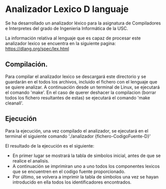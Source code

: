 # Analizador Lexico D languaje

Se ha desarrollado un analizador léxico para la asignatura de Compiladores e Interpretes del grado de Ingenieria Informática de la USC.

La información relativa al lenguaje que es capaz de procesar este analizador lexico se encuentra en la siguiente pagina:
https://dlang.org/spec/lex.html


## Compilación.
Para compilar el analizador lexico se descargará este directorio y se guardarán en el todos los archivos, incluido el fichero con el lenguaje que se quiere analizar.
A continuación desde un terminal de Linux, se ejecutará el comando 'make'.
En el caso de querer deshacer la compilacion (borrar todos los fichero resultantes de estas) se ejecutará el comando 'make cleanall'.


## Ejecución
Para la ejecución, una vez compilado el analizador, se ejecutará en el terminal el siguiente comando './analizador {fichero-CodigoFuente-D}'

El resultado de la ejecución es el siguiente:
-   En primer lugar se mostrará la tabla de simbolos inicial, antes de que se realice el analisis.
-   A continuación se imprimiran uno a uno todos los componentes lexicos que se encuentren en el codigo fuente proporcionado.
-   Por último, se volvera a imprimir la tabla de simbolos una vez se hayan introducido en ella todos los identificadores encontrados.
